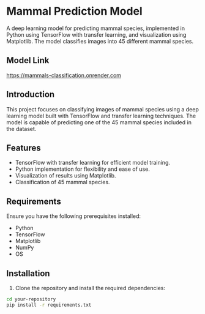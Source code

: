 # Mammal Prediction Model

A deep learning model for predicting mammal species, implemented in Python using TensorFlow with transfer learning, and visualization using Matplotlib. The model classifies images into 45 different mammal species.

## Model Link
https://mammals-classification.onrender.com

## Introduction

This project focuses on classifying images of mammal species using a deep learning model built with TensorFlow and transfer learning techniques. The model is capable of predicting one of the 45 mammal species included in the dataset.


## Features

- TensorFlow with transfer learning for efficient model training.
- Python implementation for flexibility and ease of use.
- Visualization of results using Matplotlib.
- Classification of 45 mammal species.

## Requirements

Ensure you have the following prerequisites installed:

- Python 
- TensorFlow 
- Matplotlib 
- NumPy 
- OS
  

## Installation

1. Clone the repository and install the required dependencies:

  ```bash
  cd your-repository
  pip install -r requirements.txt
